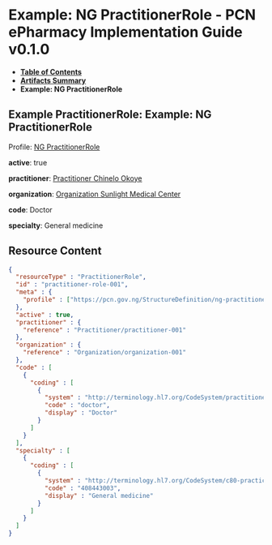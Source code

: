 # Example: NG PractitionerRole - PCN ePharmacy Implementation Guide v0.1.0

* [**Table of Contents**](toc.md)
* [**Artifacts Summary**](artifacts.md)
* **Example: NG PractitionerRole**

## Example PractitionerRole: Example: NG PractitionerRole

Profile: [NG PractitionerRole](StructureDefinition-ng-practitionerrole.md)

**active**: true

**practitioner**: [Practitioner Chinelo Okoye](Practitioner-practitioner-001.md)

**organization**: [Organization Sunlight Medical Center](Organization-organization-001.md)

**code**: Doctor

**specialty**: General medicine



## Resource Content

```json
{
  "resourceType" : "PractitionerRole",
  "id" : "practitioner-role-001",
  "meta" : {
    "profile" : ["https://pcn.gov.ng/StructureDefinition/ng-practitionerrole"]
  },
  "active" : true,
  "practitioner" : {
    "reference" : "Practitioner/practitioner-001"
  },
  "organization" : {
    "reference" : "Organization/organization-001"
  },
  "code" : [
    {
      "coding" : [
        {
          "system" : "http://terminology.hl7.org/CodeSystem/practitioner-role",
          "code" : "doctor",
          "display" : "Doctor"
        }
      ]
    }
  ],
  "specialty" : [
    {
      "coding" : [
        {
          "system" : "http://terminology.hl7.org/CodeSystem/c80-practice-codes",
          "code" : "408443003",
          "display" : "General medicine"
        }
      ]
    }
  ]
}

```
